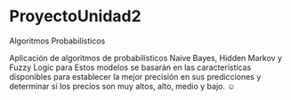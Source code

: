 # ProyectoUnidad2
Algoritmos Probabilísticos 

Aplicación de algoritmos de probabilísticos  Naive Bayes, Hidden Markov y Fuzzy Logic para
Estos modelos se basarán en las características disponibles para establecer la mejor precisión
en sus predicciones y determinar si los precios son muy altos, alto, medio y bajo. ☺
